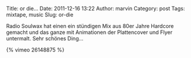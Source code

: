 Title: or die...
Date: 2011-12-16 13:22
Author: marvin
Category: post
Tags: mixtape, music
Slug: or-die

Radio Soulwax hat einen ein stündigen Mix aus 80er Jahre Hardcore
gemacht und das ganze mit Animationen der Plattencover und Flyer
untermalt. Sehr schönes Ding...

{% vimeo 26148875 %}

